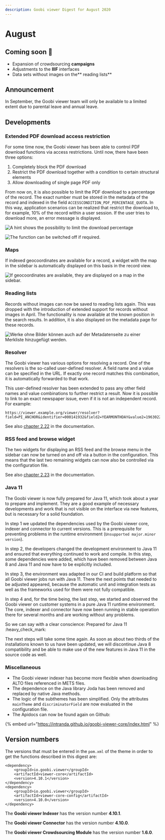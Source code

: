 ```yaml
---
description: Goobi viewer Digest for August 2020
---
```


# August

## Coming soon :rocket:&#x20;

* Expansion of crowdsourcing **campaigns**
* Adjustments to the **IIIF** interfaces
* Data sets without images on the** reading lists**

## Announcement&#x20;

In September, the Goobi viewer team will only be available to a limited extent due to parental leave and annual leave.

## Developments

### Extended PDF download access restriction

For some time now, the Goobi viewer has been able to control PDF download functions via access restrictions. Until now, there have been three options:&#x20;

1. Completely block the PDF download
2. Restrict the PDF download together with a condition to certain structural elements
3. Allow downloading of single page PDF only&#x20;

From now on, it is also possible to limit the PDF download to a percentage of the record. The exact number must be stored in the metadata of the record and indexed in the field `ACCESSCONDITION_PDF_PERCENTAGE_QUOTA`. In this way, application scenarios can be realized that restrict the download to, for example, 10% of the record within a user session. If the user tries to download more, an error message is displayed.

![A hint shows the possibility to limit the download percentage](../.gitbook/assets/2020-08\_pdf\_limit\_hint.png)

![The function can be switched off if required.](../.gitbook/assets/2020\_pdf\_limit\_enabled.png)

### Maps

If indexed geocoordinates are available for a record, a widget with the map in the sidebar is automatically displayed on this basis in the record view.

![If geocoordinates are available, they are displayed on a map in the sidebar.](../.gitbook/assets/2020-08\_map\_in\_record.png)

### Reading lists

Records without images can now be saved to reading lists again. This was dropped with the introduction of extended support for records without images in April. The functionality is now available at the known position in the search results. In addition, it is also displayed on the metadata page for these records.

![Werke ohne Bilder können auch auf der Metadatenseite zu einer Merkliste hinzugefügt werden.](../.gitbook/assets/2020-08\_reading\_list.png)

### Resolver

The Goobi viewer has various options for resolving a record. One of the resolvers is the so-called user-defined resolver. A field name and a value can be specified in the URL. If exactly one record matches this combination, it is automatically forwarded to that work.&#x20;

This user-defined resolver has been extended to pass any other field names and value combinations to further restrict a result. Now it is possible to link to an exact newspaper issue, even if it is not an independent record. For example:

```
https://viewer.example.org/viewer/resolver?field=PI_ANCHOR&identifier=000141932&field2=YEARMONTHDAY&value2=19630221&field3=DC&value3=newspaper
```

See also [chapter 2.22](http://docs.goobi.io/goobi-viewer-en/2/2.22) in the documentation.

### RSS feed and browse widget&#x20;

The two widgets for displaying an RSS feed and the browse menu in the sidebar can now be turned on and off via a button in the configuration. This means that the last two remaining widgets can now also be controlled via the configuration file.

See also [chapter 2.23](https://docs.goobi.io/goobi-viewer-en/2/2.23) in the documentation.&#x20;

### Java 11

The Goobi viewer is now fully prepared for Java 11, which took about a year to prepare and implement. They are a good example of necessary developments and work that is not visible on the interface via new features, but is necessary for a solid foundation.&#x20;

In step 1 we updated the dependencies used by the Goobi viewer core, indexer and connector to current versions. This is a prerequisite for preventing problems in the runtime environment (`Unsupported major.minor version`).&#x20;

In step 2, the developers changed the development environment to Java 11 and ensured that everything continued to work and compile. In this step, some dependencies were added, which have been removed between Java 8 and Java 11 and now have to be explicitly included.

In step 3, the environment was adapted in our CI and build platform so that all Goobi viewer jobs run with Java 11. There the next points that needed to be adjusted appeared, because the automatic unit and integration tests as well as the frameworks used for them were not fully compatible.&#x20;

In step 4 and, for the time being, the last step, we started and observed the Goobi viewer on customer systems in a pure Java 11 runtime environment. The core, indexer and connector have now been running in stable operation there for several months and are working without any problems.&#x20;

So we can say with a clear conscience: Prepared for Java 11 :heavy\_check\_mark:

The next steps will take some time again. As soon as about two thirds of the installations known to us have been updated, we will discontinue Java 8 compatibility and be able to make use of the new features in Java 11 in the source code as well.&#x20;

### Miscellaneous&#x20;

* The Goobi viewer indexer has become more flexible when downloading ALTO files referenced in METS files.&#x20;
* The dependence on the Java library Joda has been removed and replaced by native Java methods.&#x20;
* The logic of the subthemes has been simplified. Only the attributes `mainTheme` and `discriminatorField` are now evaluated in the configuration file.&#x20;
* The Apidocs can now be found again on Github:

{% embed url="https://intranda.github.io/goobi-viewer-core/index.html" %}

## Version numbers&#x20;

The versions that must be entered in the `pom.xml` of the theme in order to get the functions described in this digest are:

```markup
<dependency>
    <groupId>io.goobi.viewer</groupId>
    <artifactId>viewer-core</artifactId>
    <version>4.10.1</version>
</dependency>
<dependency>
    <groupId>io.goobi.viewer</groupId>
    <artifactId>viewer-core-config</artifactId>
    <version>4.10.0</version>
</dependency>
```

The **Goobi viewer Indexer** has the version number **4.10.1**.

The **Goobi viewer Connector** has the version number **4.10.0**.

The **Goobi viewer Crowdsourcing Module** has the version number **1.6.0**.
